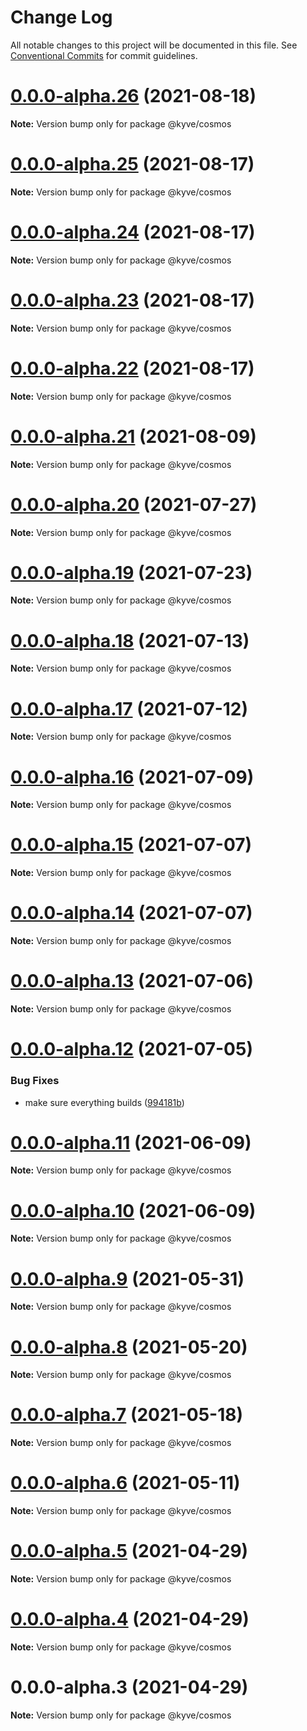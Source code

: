# Change Log

All notable changes to this project will be documented in this file.
See [Conventional Commits](https://conventionalcommits.org) for commit guidelines.

# [0.0.0-alpha.26](https://github.com/KYVENetwork/cosmos/compare/@kyve/cosmos@0.0.0-alpha.25...@kyve/cosmos@0.0.0-alpha.26) (2021-08-18)

**Note:** Version bump only for package @kyve/cosmos





# [0.0.0-alpha.25](https://github.com/KYVENetwork/cosmos/compare/@kyve/cosmos@0.0.0-alpha.24...@kyve/cosmos@0.0.0-alpha.25) (2021-08-17)

**Note:** Version bump only for package @kyve/cosmos





# [0.0.0-alpha.24](https://github.com/KYVENetwork/cosmos/compare/@kyve/cosmos@0.0.0-alpha.23...@kyve/cosmos@0.0.0-alpha.24) (2021-08-17)

**Note:** Version bump only for package @kyve/cosmos





# [0.0.0-alpha.23](https://github.com/KYVENetwork/cosmos/compare/@kyve/cosmos@0.0.0-alpha.22...@kyve/cosmos@0.0.0-alpha.23) (2021-08-17)

**Note:** Version bump only for package @kyve/cosmos





# [0.0.0-alpha.22](https://github.com/KYVENetwork/cosmos/compare/@kyve/cosmos@0.0.0-alpha.21...@kyve/cosmos@0.0.0-alpha.22) (2021-08-17)

**Note:** Version bump only for package @kyve/cosmos





# [0.0.0-alpha.21](https://github.com/KYVENetwork/cosmos/compare/@kyve/cosmos@0.0.0-alpha.20...@kyve/cosmos@0.0.0-alpha.21) (2021-08-09)

**Note:** Version bump only for package @kyve/cosmos





# [0.0.0-alpha.20](https://github.com/KYVENetwork/cosmos/compare/@kyve/cosmos@0.0.0-alpha.19...@kyve/cosmos@0.0.0-alpha.20) (2021-07-27)

**Note:** Version bump only for package @kyve/cosmos





# [0.0.0-alpha.19](https://github.com/KYVENetwork/cosmos/compare/@kyve/cosmos@0.0.0-alpha.18...@kyve/cosmos@0.0.0-alpha.19) (2021-07-23)

**Note:** Version bump only for package @kyve/cosmos





# [0.0.0-alpha.18](https://github.com/KYVENetwork/cosmos/compare/@kyve/cosmos@0.0.0-alpha.17...@kyve/cosmos@0.0.0-alpha.18) (2021-07-13)

**Note:** Version bump only for package @kyve/cosmos





# [0.0.0-alpha.17](https://github.com/KYVENetwork/cosmos/compare/@kyve/cosmos@0.0.0-alpha.16...@kyve/cosmos@0.0.0-alpha.17) (2021-07-12)

**Note:** Version bump only for package @kyve/cosmos





# [0.0.0-alpha.16](https://github.com/KYVENetwork/cosmos/compare/@kyve/cosmos@0.0.0-alpha.15...@kyve/cosmos@0.0.0-alpha.16) (2021-07-09)

**Note:** Version bump only for package @kyve/cosmos





# [0.0.0-alpha.15](https://github.com/KYVENetwork/cosmos/compare/@kyve/cosmos@0.0.0-alpha.14...@kyve/cosmos@0.0.0-alpha.15) (2021-07-07)

**Note:** Version bump only for package @kyve/cosmos





# [0.0.0-alpha.14](https://github.com/KYVENetwork/cosmos/compare/@kyve/cosmos@0.0.0-alpha.13...@kyve/cosmos@0.0.0-alpha.14) (2021-07-07)

**Note:** Version bump only for package @kyve/cosmos





# [0.0.0-alpha.13](https://github.com/KYVENetwork/cosmos/compare/@kyve/cosmos@0.0.0-alpha.12...@kyve/cosmos@0.0.0-alpha.13) (2021-07-06)

**Note:** Version bump only for package @kyve/cosmos





# [0.0.0-alpha.12](https://github.com/KYVENetwork/cosmos/compare/@kyve/cosmos@0.0.0-alpha.11...@kyve/cosmos@0.0.0-alpha.12) (2021-07-05)


### Bug Fixes

* make sure everything builds ([994181b](https://github.com/KYVENetwork/cosmos/commit/994181bbbc4b242c59545b29f7234f8bc0b822e4))





# [0.0.0-alpha.11](https://github.com/KYVENetwork/cosmos/compare/@kyve/cosmos@0.0.0-alpha.10...@kyve/cosmos@0.0.0-alpha.11) (2021-06-09)

**Note:** Version bump only for package @kyve/cosmos





# [0.0.0-alpha.10](https://github.com/KYVENetwork/cosmos/compare/@kyve/cosmos@0.0.0-alpha.9...@kyve/cosmos@0.0.0-alpha.10) (2021-06-09)

**Note:** Version bump only for package @kyve/cosmos





# [0.0.0-alpha.9](https://github.com/KYVENetwork/cosmos/compare/@kyve/cosmos@0.0.0-alpha.8...@kyve/cosmos@0.0.0-alpha.9) (2021-05-31)

**Note:** Version bump only for package @kyve/cosmos





# [0.0.0-alpha.8](https://github.com/KYVENetwork/cosmos/compare/@kyve/cosmos@0.0.0-alpha.7...@kyve/cosmos@0.0.0-alpha.8) (2021-05-20)

**Note:** Version bump only for package @kyve/cosmos





# [0.0.0-alpha.7](https://github.com/KYVENetwork/cosmos/compare/@kyve/cosmos@0.0.0-alpha.6...@kyve/cosmos@0.0.0-alpha.7) (2021-05-18)

**Note:** Version bump only for package @kyve/cosmos





# [0.0.0-alpha.6](https://github.com/KYVENetwork/cosmos/compare/@kyve/cosmos@0.0.0-alpha.5...@kyve/cosmos@0.0.0-alpha.6) (2021-05-11)

**Note:** Version bump only for package @kyve/cosmos





# [0.0.0-alpha.5](https://github.com/KYVENetwork/cosmos/compare/@kyve/cosmos@0.0.0-alpha.4...@kyve/cosmos@0.0.0-alpha.5) (2021-04-29)

**Note:** Version bump only for package @kyve/cosmos

# [0.0.0-alpha.4](https://github.com/KYVENetwork/cosmos/compare/@kyve/cosmos@0.0.0-alpha.3...@kyve/cosmos@0.0.0-alpha.4) (2021-04-29)

**Note:** Version bump only for package @kyve/cosmos

# 0.0.0-alpha.3 (2021-04-29)

**Note:** Version bump only for package @kyve/cosmos
